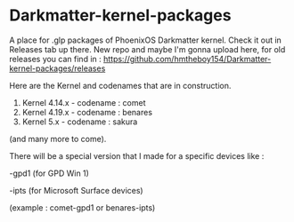 # Darkmatter-kernel-packages
A place for .glp packages of PhoenixOS Darkmatter kernel. Check it out in Releases tab up there.
New repo and maybe I'm gonna upload here, for old releases you can find in : https://github.com/hmtheboy154/Darkmatter-kernel-packages/releases

Here are the Kernel and codenames that are in construction.

1. Kernel 4.14.x  -   codename : comet
2. Kernel 4.19.x  -   codename : benares
3. Kernel 5.x     -   codename : sakura


(and many more to come).

There will be a special version that I made for a specific devices like :

 -gpd1 (for GPD Win 1)
 
 -ipts (for Microsoft Surface devices)
 

(example : comet-gpd1 or benares-ipts)

